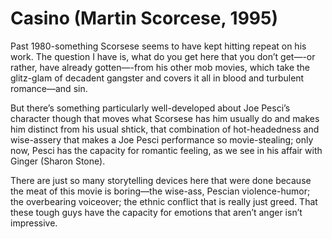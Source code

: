 # Casino (Martin Scorcese, 1995)
Past 1980-something Scorsese seems to have kept hitting repeat on his work. The question I have is, what do you get here that you don’t get—-or rather, have already gotten—-from his other mob movies, which take the glitz-glam of decadent gangster and covers it all in blood and turbulent romance—and sin. 

But there’s something particularly well-developed about Joe Pesci’s character though that moves what Scorsese has him usually do and makes him distinct from his usual shtick, that combination of hot-headedness and wise-assery that makes a Joe Pesci performance so movie-stealing; only now, Pesci has the capacity for romantic feeling, as we see in his affair with Ginger (Sharon Stone).

There are just so many storytelling devices here that were done because the meat of this movie is boring—the wise-ass, Pescian violence-humor; the overbearing voiceover; the ethnic conflict that is really just greed. That these tough guys have the capacity for emotions that aren’t anger isn’t impressive.